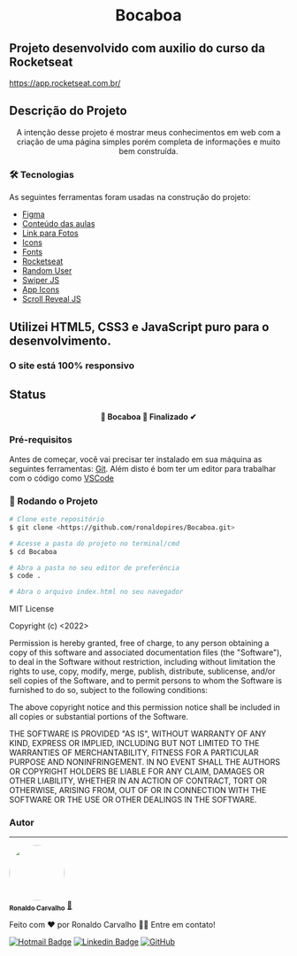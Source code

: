<h1 align="center">Bocaboa</h1>

## Projeto desenvolvido com auxilio do curso da Rocketseat
https://app.rocketseat.com.br/

## Descrição do Projeto
<p align="center">A intenção desse projeto é mostrar meus conhecimentos em web com a criação de uma página simples porém completa de informações e muito bem construída.</p>

### 🛠 Tecnologias

As seguintes ferramentas foram usadas na construção do projeto:

- [Figma](https://www.figma.com/file/xUDUzZGGyxnFvUWiN09DDX/Origin-Six-(Community)?node-id=0%3A1)
- [Conteúdo das aulas](https://www.notion.so/Aula-01-7ad86dae11c14c87a4082dede02eeaf2)
- [Link para Fotos](https://unsplash.com/)
- [Icons](https://www.iconfinder.com/)
- [Fonts](https://react-icons.github.io/react-icons)
- [Rocketseat](https://app.rocketseat.com.br/node/origin-six-a-sua-primeira-aplicacao-web/lesson/aula-02-expandindo-o-conhecimento)
- [Random User](https://randomuser.me/)
- [Swiper JS](https://swiperjs.com/)
- [App Icons](https://icomoon.io/app/#/select)
- [Scroll Reveal JS](https://scrollrevealjs.org/)

## Utilizei HTML5, CSS3 e JavaScript puro para o desenvolvimento.
### O site está 100% responsivo 

## Status
<h4 align="center"> 
	🚧  Bocaboa 🚀 Finalizado ✔ 
</h4>

### Pré-requisitos

Antes de começar, você vai precisar ter instalado em sua máquina as seguintes ferramentas:
[Git](https://git-scm.com). 
Além disto é bom ter um editor para trabalhar com o código como [VSCode](https://code.visualstudio.com/)

### 🎲 Rodando o Projeto

```bash
# Clone este repositório
$ git clone <https://github.com/ronaldopires/Bocaboa.git>

# Acesse a pasta do projeto no terminal/cmd
$ cd Bocaboa

# Abra a pasta no seu editor de preferência
$ code .

# Abra o arquivo index.html no seu navegador

```

MIT License

Copyright (c) <2022> <Ronaldo Carvalho>

Permission is hereby granted, free of charge, to any person obtaining a copy
of this software and associated documentation files (the "Software"), to deal
in the Software without restriction, including without limitation the rights
to use, copy, modify, merge, publish, distribute, sublicense, and/or sell
copies of the Software, and to permit persons to whom the Software is
furnished to do so, subject to the following conditions:

The above copyright notice and this permission notice shall be included in all
copies or substantial portions of the Software.

THE SOFTWARE IS PROVIDED "AS IS", WITHOUT WARRANTY OF ANY KIND, EXPRESS OR
IMPLIED, INCLUDING BUT NOT LIMITED TO THE WARRANTIES OF MERCHANTABILITY,
FITNESS FOR A PARTICULAR PURPOSE AND NONINFRINGEMENT. IN NO EVENT SHALL THE
AUTHORS OR COPYRIGHT HOLDERS BE LIABLE FOR ANY CLAIM, DAMAGES OR OTHER
LIABILITY, WHETHER IN AN ACTION OF CONTRACT, TORT OR OTHERWISE, ARISING FROM,
OUT OF OR IN CONNECTION WITH THE SOFTWARE OR THE USE OR OTHER DEALINGS IN THE
SOFTWARE.

### Autor
---

<a href="https://github.com/ronaldopires">
 <img style="border-radius: 50%;" src="https://avatars.githubusercontent.com/u/51083282?v=4" width="100px;" alt=""/>
 <br />
 <sub><b>Ronaldo Carvalho</b></sub></a> <a href="https://devronaldo.com.br" title="Ronaldo Carvalho">🚀</a>


Feito com ❤️ por Ronaldo Carvalho 👋🏽 Entre em contato!

[![Hotmail Badge](https://img.shields.io/badge/-Hotmail-0078D4?style=flat-square&logo=microsoft-outlook&logoColor=white&link=mailto:ronaldo.carvalho@hotmail.com)](mailto:ronaldo.carvalho@hotmail.com) 
[![Linkedin Badge](https://img.shields.io/badge/-LinkedIn-blue?style=flat-square&logo=Linkedin&logoColor=white&link=https://www.linkedin.com/in/ronaldo-carvalho2019/)](https://www.linkedin.com/in/ronaldo-carvalho2019/)
[![GitHub](https://img.shields.io/badge/-GitHub-181717?style=flat-square&logo=github&link=https://github.com/ronaldopires/)](https://github.com/ronaldopires/)
